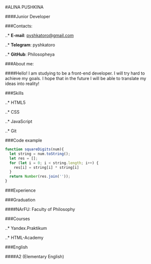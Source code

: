 #ALINA PUSHKINA

####Junior Developer

###Contacts:

..* **E-mail**: pyshkatoro@gmail.com

..* **Telegram**: pyshkatoro

..* **GitHub**: Philosopheya

###About me:

####Hello! I am studying to be a front-end developer. I will try hard to achieve my goals. I hope that in the future I will be able to translate my ideas into reality!

###Skills

..* HTML5

..* CSS

..* JavaScript

..* Git

###Code example

```javascript
function squareDigits(num){
  let string = num.toString();
  let res = [];
  for (let i = 0; i < string.length; i++) {
    res[i] = string[i] * string[i]
  }
  return Number(res.join(''));
}
```

###Experience

###Graduation

####NArFU: Faculty of Philosophy

###Courses

..* Yandex.Praktikum

..* HTML-Academy

###English

####A2 (Elementary English)
